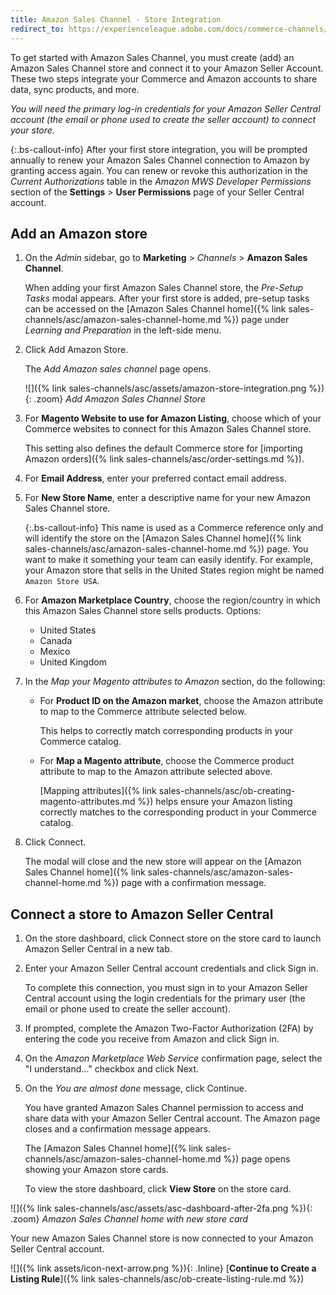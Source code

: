```yaml
---
title: Amazon Sales Channel - Store Integration
redirect_to: https://experienceleague.adobe.com/docs/commerce-channels/amazon/onboarding/store-integration.html
---
```


To get started with Amazon Sales Channel, you must create (add) an Amazon Sales Channel store and connect it to your Amazon Seller Account. These two steps integrate your Commerce and Amazon accounts to share data, sync products, and more.

_You will need the primary log-in credentials for your Amazon Seller Central account (the email or phone used to create the seller account) to connect your store._

{:.bs-callout-info}
After your first store integration, you will be prompted annually to renew your Amazon Sales Channel connection to Amazon by granting access again. You can renew or revoke this authorization in the _Current Authorizations_ table in the _Amazon MWS Developer Permissions_ section of the **Settings** > **User Permissions** page of your Seller Central account.

## Add an Amazon store

1. On the _Admin_ sidebar, go to **Marketing** > _Channels_ > **Amazon Sales Channel**.

    When adding your first Amazon Sales Channel store, the _Pre-Setup Tasks_ modal appears. After your first store is added, pre-setup tasks can be accessed on the [Amazon Sales Channel home]({% link sales-channels/asc/amazon-sales-channel-home.md %}) page under _Learning and Preparation_ in the left-side menu.

1. Click <span class="btn">Add Amazon Store</span>.

    The _Add Amazon sales channel_ page opens.

    ![]({% link sales-channels/asc/assets/amazon-store-integration.png %}){: .zoom}
    _Add Amazon Sales Channel Store_

1. For **Magento Website to use for Amazon Listing**, choose which of your Commerce websites to connect for this Amazon Sales Channel store.

    This setting also defines the default Commerce store for [importing Amazon orders]({% link sales-channels/asc/order-settings.md %}).

1. For **Email Address**, enter your preferred contact email address.

1. For **New Store Name**, enter a descriptive name for your new Amazon Sales Channel store.

   {:.bs-callout-info}
   This name is used as a Commerce reference only and will identify the store on the [Amazon Sales Channel home]({% link sales-channels/asc/amazon-sales-channel-home.md %}) page. You want to make it something your team can easily identify. For example, your Amazon store that sells in the United States region might be named `Amazon Store USA`.

1. For **Amazon Marketplace Country**, choose the region/country in which this Amazon Sales Channel store sells products. Options:

    - United States
    - Canada
    - Mexico
    - United Kingdom

1. In the _Map your Magento attributes to Amazon_ section, do the following:

    - For **Product ID on the Amazon market**, choose the Amazon attribute to map to the Commerce attribute selected below.

       This helps to correctly match corresponding products in your Commerce catalog.

    - For **Map a Magento attribute**, choose the Commerce product attribute to map to the Amazon attribute selected above.

       [Mapping attributes]({% link sales-channels/asc/ob-creating-magento-attributes.md %}) helps ensure your Amazon listing correctly matches to the corresponding product in your Commerce catalog.

1. Click <span class="btn">Connect</span>.

   The modal will close and the new store will appear on the [Amazon Sales Channel home]({% link sales-channels/asc/amazon-sales-channel-home.md %}) page with a confirmation message.

## Connect a store to Amazon Seller Central

1. On the store dashboard, click <span class="btn">Connect store</span> on the store card to launch Amazon Seller Central in a new tab.

1. Enter your Amazon Seller Central account credentials and click <span class="btn">Sign in</span>.

   To complete this connection, you must sign in to your Amazon Seller Central account using the login credentials for the primary user (the email or phone used to create the seller account).

1. If prompted, complete the Amazon Two-Factor Authorization (2FA) by entering the code you receive from Amazon and click <span class="btn">Sign in</span>.

1. On the _Amazon Marketplace Web Service_ confirmation page, select the "I understand..." checkbox and click <span class="btn">Next</span>.

1. On the _You are almost done_ message, click <span class="btn">Continue</span>.

   You have granted Amazon Sales Channel permission to access and share data with your Amazon Seller Central account. The Amazon page closes and a confirmation message appears.

   The [Amazon Sales Channel home]({% link sales-channels/asc/amazon-sales-channel-home.md %}) page opens showing your Amazon store cards.

   To view the store dashboard, click **View Store** on the store card.

![]({% link sales-channels/asc/assets/asc-dashboard-after-2fa.png %}){: .zoom}
_Amazon Sales Channel home with new store card_

Your new Amazon Sales Channel store is now connected to your Amazon Seller Central account.

![]({% link assets/icon-next-arrow.png %}){: .Inline} [**Continue to Create a Listing Rule**]({% link sales-channels/asc/ob-create-listing-rule.md %})
